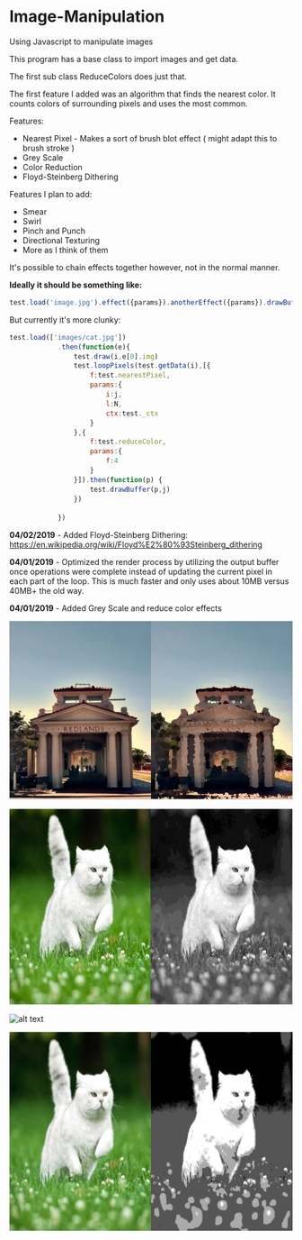 # Image-Manipulation
Using Javascript to manipulate images

This program has a base class to import images and get data.

The first sub class ReduceColors does just that.

The first feature I added was an algorithm that finds the nearest color.
It counts colors of surrounding pixels and uses the most common.

Features:
* Nearest Pixel - Makes a sort of brush blot effect ( might adapt this to brush stroke )
* Grey Scale
* Color Reduction
* Floyd-Steinberg Dithering

Features I plan to add:
* Smear
* Swirl
* Pinch and Punch
* Directional Texturing
* More as I think of them

It's possible to chain effects together however, not in the normal manner.

**Ideally it should be something like:** 

```javascript 
test.load('image.jpg').effect({params}).anotherEffect({params}).drawBuffer() 
```

But currently it's more clunky:

```javascript
test.load(['images/cat.jpg'])
			.then(function(e){
				test.draw(i,e[0].img)
				test.loopPixels(test.getData(i),[{
					f:test.nearestPixel,
					params:{
						i:j,
						l:N,
						ctx:test._ctx
					}
				},{
					f:test.reduceColor,
					params:{
						f:4
					}
				}]).then(function(p) {
					test.drawBuffer(p,j)
				})
				
			})
```
**04/02/2019** - Added Floyd-Steinberg Dithering: https://en.wikipedia.org/wiki/Floyd%E2%80%93Steinberg_dithering

**04/01/2019** - Optimized the render process by utilizing the output buffer once operations were complete instead of updating the current pixel in each part of the loop. This is much faster and only uses about 10MB versus 40MB+ the old way.

**04/01/2019** - Added Grey Scale and reduce color effects

![alt text](https://raw.githubusercontent.com/061375/Image-Manipulation/master/images/impressionism-redlands-trainstation.jpg "Nearest Pixel")

![alt text](https://raw.githubusercontent.com/061375/Image-Manipulation/master/images/cat-grayscale.jpg "Grey Scale")

![alt text](https://raw.githubusercontent.com/061375/Image-Manipulation/master/images/fs-dithering.png "Floyd-Steinberg Dithering")

![alt text](https://raw.githubusercontent.com/061375/Image-Manipulation/master/images/fs-dithering-w-greyscale.png "Floyd-Steinberg Dithering")



